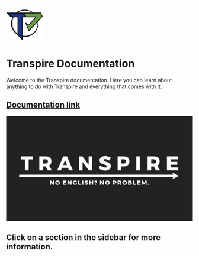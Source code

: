 <img src="images/Transpire.png" alt="logo" width="100"/>

# Transpire Documentation

Welcome to the Transpire documentation. Here you can learn about anything to do with Transpire and everything that comes with it.

## [Documentation link](https://aldiyarablyazov.github.io/Transpire "here")

<img src="images/Hero.png" alt="hero" width="600"/>

## Click on a section in the sidebar for more information.  
